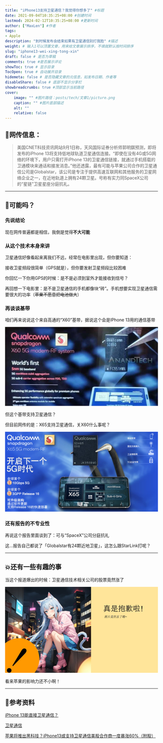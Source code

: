 ```yaml
---
title: "iPhone13支持卫星通信？我觉得你想多了" #标题
date: 2021-09-04T10:35:25+08:00 #创建时间
lastmod: 2024-02-12T10:35:25+08:00 #更新时间
author: ["MaxLen"] #作者
tags: 
- Apple
description: "到时候发布会结束如果有卫星通信别打我脸" #描述
weight: # 输入1可以顶置文章，用来给文章展示排序，不填就默认按时间排序
slug: "iphone13-wei-xing-tong-xin"
draft: false # 是否为草稿
comments: true #是否展示评论
showToc: true # 显示目录
TocOpen: true # 自动展开目录
hidemeta: false # 是否隐藏文章的元信息，如发布日期、作者等
disableShare: false # 底部不显示分享栏
showbreadcrumbs: true #顶部显示当前路径
cover:
    image: "" #图片路径：posts/tech/文章1/picture.png
    caption: "" #图片底部描述
    alt: ""
    relative: false
---
```


## 👄网传信息：

> 美国CNET科技资讯网站9月1日称，天风国际证券分析师郭明錤预测，即将发布的iPhone 13将支持低地球轨道卫星通信连接。“即使在没有4G或5G网络的环境下，用户只需打开iPhone 13的卫星通信链接，就通过手机搭载的卫通模块来通话和接发消息。”他还透露，最有可能与苹果公司合作的卫星通信公司是Globalstar，该公司是专注于提供高速互联网和其他服务的卫星网络企业之一，在近地轨道上拥有24颗卫星。号称有实力同SpaceX公司的“星链”卫星星座分庭抗礼。

---

## 👀可能吗？

### 先说结论

现在网传普遍都是相信，我倒是觉得**不大可能**

### 从这个技术本身来讲

卫星通信好像看起来离我们不远，经常在电影里出现，但你要知道：

接收卫星频段很简单（GPS就是），但你要发射卫星频段比较困难

你回忆一下你用GPS的时候：是不是必须到室外才能接收到信号？

再回想一下电影里：是不是卫星通信的手机都像块“砖”。手机想要实现卫星通信需要很大的功率（~~苹果不愿意把电池做大~~）

### 再谈谈基带

咱们再来说说这个来自高通的“X60”基带，据说这个会是IPhone 13用的通信基带

![image](https://github.com/maxlen727/picx-images-hosting/raw/master/image.6r3ed5t1z5c0.webp)

但这个基带支持卫星通信？

但目前网传的是：X65支持卫星通信，关X60什么事呢？

![image](https://github.com/maxlen727/picx-images-hosting/raw/master/image.193zesj1csww.webp)

### 还有报告的不专业性

再说这个报告里面谈到了：可与“SpaceX”公司分庭抗礼

这…报告自己都说了「Globalstar有24颗近地卫星」，这怎么跟StarLink打呢？

---

## 💥还有一些有趣的事

当这个报道爆出的时候：卫星通信技术相关公司的股票竟然涨了

![Untitled-(2)](https://github.com/maxlen727/picx-images-hosting/raw/master/Untitled-(2).74d1q45ezik0.webp)

看来苹果的影响力还不小啊！

---

## 📕参考资料

[iPhone 13能直接卫星通信？](https://baijiahao.baidu.com/s?id=1709832284045729294&wfr=spider&for=pc)

[卫星通信](https://baike.baidu.com/item/%E5%8D%AB%E6%98%9F%E9%80%9A%E4%BF%A1/413212?fr=aladdin)

[苹果将推出黑科技？iPhone13或支持卫星通信美股合作商一度暴涨60%（附股）](https://baijiahao.baidu.com/s?id=1709564851782755764&wfr=spider&for=pc)

